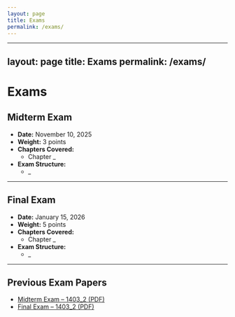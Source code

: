 ```yaml
---
layout: page
title: Exams
permalink: /exams/
---
```

---
layout: page
title: Exams
permalink: /exams/
---

# Exams

## Midterm Exam
- **Date:** November 10, 2025  
- **Weight:** 3 points  
- **Chapters Covered:**  
  - Chapter _
- **Exam Structure:**  
  - _
---

## Final Exam
- **Date:** January 15, 2026  
- **Weight:** 5 points  
- **Chapters Covered:**  
  - Chapter _
- **Exam Structure:**  
  - _

---

## Previous Exam Papers
- [Midterm Exam – 1403_2 (PDF)](/assets/exams/midterm-2025.pdf)  
- [Final Exam – 1403_2 (PDF)](/assets/exams/final-2025.pdf)  

